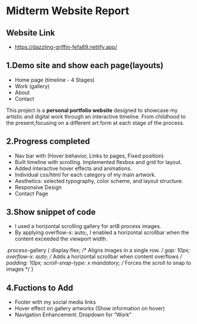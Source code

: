 # Midterm Website Report

## Website Link
- https://dazzling-griffin-fefa89.netlify.app/

## 1.Demo site and show each page(layouts)
- Home page (timeline - 4 Stages)
- Work (gallery)
- About
- Contact

This project is a **personal portfolio website** designed to showcase my artistic and digital work through an interactive timeline. 
From childhood to the present,focusing on a different art form at each stage of the process.

## 2.Progress completed
- Nav bar with (Hover behavior, Links to pages, Fixed position)
- Built timeline with scrolling. Implemented flexbox and grid for layout.
- Added interactive hover effects and animations.
- Individual css/html for each category of my main artwork.
- Aesthetics: selected typography, color scheme, and layout structure.
- Responsive Design
- Contact Page 

## 3.Show snippet of code 
- I used a horizontal scrolling gallery for art8 process images.
- By applying overflow-x: auto;, I enabled a horizontal scrollbar when the content exceeded the viewport width.

.process-gallery {
    display:flex; /* Aligns images in a single row. */
    gap: 10px;
    overflow-x: auto; /* Adds a horizontal scrollbar when content overflows */
    padding: 10px;
    scroll-snap-type: x mandatory; /* Forces the scroll to snap to images */
}

## 4.Fuctions to Add
- Footer with my social media links
- Hover effect on gallery artworks (Show information on hover)
- Navigation Enhancement: Dropdown for “Work”

